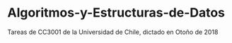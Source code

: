 # Algoritmos-y-Estructuras-de-Datos
Tareas de CC3001 de la Universidad de Chile, dictado en Otoño de 2018
